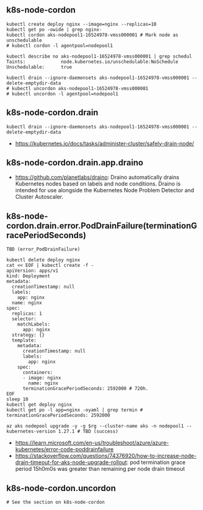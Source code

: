 ## k8s-node-cordon

```
kubectl create deploy nginx --image=nginx --replicas=10
kubectl get po -owide | grep nginx-
kubectl cordon aks-nodepool1-16524978-vmss000001 # Mark node as unschedulable
# kubectl cordon -l agentpool=nodepool1

kubectl describe no aks-nodepool1-16524978-vmss000001 | grep schedul
Taints:             node.kubernetes.io/unschedulable:NoSchedule
Unschedulable:      true

kubectl drain --ignore-daemonsets aks-nodepool1-16524978-vmss000001 --delete-emptydir-data
# kubectl uncordon aks-nodepool1-16524978-vmss000001
# kubectl uncordon -l agentpool=nodepool1
```

## k8s-node-cordon.drain

```
kubectl drain --ignore-daemonsets aks-nodepool1-16524978-vmss000001 --delete-emptydir-data
```

- https://kubernetes.io/docs/tasks/administer-cluster/safely-drain-node/

## k8s-node-cordon.drain.app.draino

- https://github.com/planetlabs/draino: Draino automatically drains Kubernetes nodes based on labels and node conditions. Draino is intended for use alongside the Kubernetes Node Problem Detector and Cluster Autoscaler.

## k8s-node-cordon.drain.error.PodDrainFailure(terminationGracePeriodSeconds)

```
TBD (error_PodDrainFailure)

kubectl delete deploy nginx
cat << EOF | kubectl create -f -
apiVersion: apps/v1
kind: Deployment
metadata:
  creationTimestamp: null
  labels:
    app: nginx
  name: nginx
spec:
  replicas: 1
  selector:
    matchLabels:
      app: nginx
  strategy: {}
  template:
    metadata:
      creationTimestamp: null
      labels:
        app: nginx
    spec:
      containers:
      - image: nginx
        name: nginx
      terminationGracePeriodSeconds: 2592000 # 720h. 
EOF
sleep 10
kubectl get deploy nginx
kubectl get po -l app=nginx -oyaml | grep termin # terminationGracePeriodSeconds: 2592000

az aks nodepool upgrade -y -g $rg --cluster-name aks -n nodepool1 --kubernetes-version 1.27.1 # TBD (success)
```

- https://learn.microsoft.com/en-us/troubleshoot/azure/azure-kubernetes/error-code-poddrainfailure
- https://stackoverflow.com/questions/74376920/how-to-increase-node-drain-timeout-for-aks-node-upgrade-rollout: pod termination grace period 15h0m0s was greater than remaining per node drain timeout

## k8s-node-cordon.uncordon

```
# See the section on k8s-node-cordon
```
